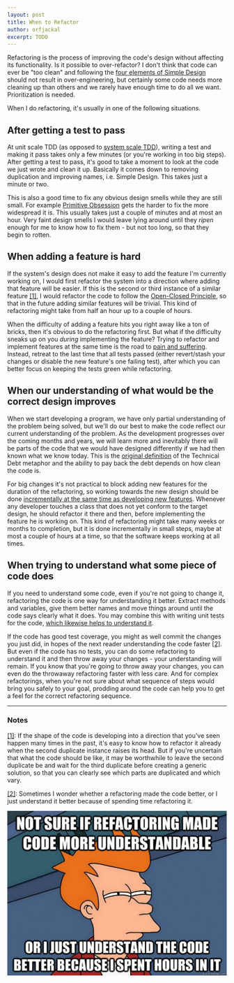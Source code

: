 ```yaml
---
layout: post
title: When to Refactor
author: orfjackal
excerpt: TODO
---
```


Refactoring is the process of improving the code's design without affecting its functionality. Is it possible to over-refactor? I don't think that code can ever be "too clean" and following the [four elements of Simple Design](http://www.jbrains.ca/permalink/the-four-elements-of-simple-design) should not result in over-engineering, but certainly some code needs more cleaning up than others and we rarely have enough time to do all we want. Prioritization is needed.

When I do refactoring, it's usually in one of the following situations.


## After getting a test to pass

At unit scale TDD (as opposed to [system scale TDD](http://www.natpryce.com/articles/000780.html)), writing a test and making it pass takes only a few minutes (or you're working in too big steps). After getting a test to pass, it's good to take a moment to look at the code we just wrote and clean it up. Basically it comes down to removing duplication and improving names, i.e. Simple Design. This takes just a minute or two.

This is also a good time to fix any obvious design smells while they are still small. For example [Primitive Obsession](http://dev.solita.fi/2013/03/01/refactoring-primitive-obsession.html) gets the harder to fix the more widespread it is. This usually takes just a couple of minutes and at most an hour. Very faint design smells I would leave lying around until they *ripen* enough for me to know how to fix them - but not too long, so that they begin to rotten.


## When adding a feature is hard

If the system's design does not make it easy to add the feature I'm currently working on, I would first refactor the system into a direction where adding that feature will be easier. If this is the second or third instance of a similar feature <a name="note-1-ref"></a>[[1]](#note-1), I would refactor the code to follow the [Open-Closed Principle](http://blog.8thlight.com/uncle-bob/2014/05/12/TheOpenClosedPrinciple.html), so that in the future adding similar features will be trivial. This kind of refactoring might take from half an hour up to a couple of hours.

When the difficulty of adding a feature hits you right away like a ton of bricks, then it's obvious to do the refactoring first. But what if the difficulty sneaks up on you *during* implementing the feature? Trying to refactor and implement features at the same time is the road to [pain and suffering](http://c2.com/cgi/wiki?RefactoringHell). Instead, retreat to the last time that all tests passed (either revert/stash your changes or disable the new feature's one failing test), after which you can better focus on keeping the tests green while refactoring.


## When our understanding of what would be the correct design improves

When we start developing a program, we have only partial understanding of the problem being solved, but we'll do our best to make the code reflect our current understanding of the problem. As the development progresses over the coming months and years, we will learn more and inevitably there will be parts of the code that we would have designed differently if we had then known what we know today. This is the [original definition](https://www.youtube.com/watch?v=pqeJFYwnkjE) of the Technical Debt metaphor and the ability to pay back the debt depends on how clean the code is.

For big changes it's not practical to block adding new features for the duration of the refactoring, so working towards the new design should be done [incrementally at the same time as developing new features](http://continuousdelivery.com/2011/05/make-large-scale-changes-incrementally-with-branch-by-abstraction/). Whenever any developer touches a class that does not yet conform to the target design, he should refactor it there and then, before implementing the feature he is working on. This kind of refactoring might take many weeks or months to completion, but it is done incrementally in small steps, maybe at most a couple of hours at a time, so that the software keeps working at all times.


## When trying to understand what some piece of code does

If you need to understand some code, even if you're not going to change it, refactoring the code is one way for understanding it better. Extract methods and variables, give them better names and move things around until the code says clearly what it does. You may combine this with writing unit tests for the code, [which likewise helps to understand it](http://www.jbrains.ca/permalink/does-unit-testing-add-value-when-were-not-doing-tdd).

If the code has good test coverage, you might as well commit the changes you just did, in hopes of the next reader understanding the code faster <a name="note-2-ref"></a>[[2]](#note-2). But even if the code has no tests, you can do some refactoring to understand it and then throw away your changes - your understanding will remain. If you know that you're going to throw away your changes, you can even do the throwaway refactoring faster with less care. And for complex refactorings, when you're not sure about what sequence of steps would bring you safely to your goal, prodding around the code can help you to get a feel for the correct refactoring sequence.


<hr>

### Notes

<a name="note-1"></a>[[1]](#note-1-ref): If the shape of the code is developing into a direction that you've seen happen many times in the past, it's easy to know how to refactor it already when the second duplicate instance raises its head. But if you're uncertain that what the code should be like, it may be worthwhile to leave the second duplicate be and wait for the third duplicate before creating a generic solution, so that you can clearly see which parts are duplicated and which vary.

<a name="note-2"></a>[[2]](#note-2-ref): Sometimes I wonder whether a refactoring made the code better, or I just understand it better because of spending time refactoring it.

![Not sure if refactoring made code more understandable, or I just understand the code better because I spent hours in it.](/img/when-to-refactor/not-sure-if-refactoring.jpg)
